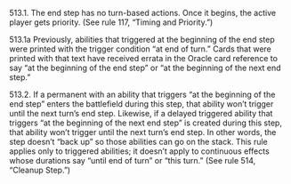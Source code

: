 513.1. The end step has no turn-based actions. Once it begins, the active player gets priority. (See rule 117, “Timing and Priority.”)

513.1a Previously, abilities that triggered at the beginning of the end step were printed with the trigger condition “at end of turn.” Cards that were printed with that text have received errata in the Oracle card reference to say “at the beginning of the end step” or “at the beginning of the next end step.”

513.2. If a permanent with an ability that triggers “at the beginning of the end step” enters the battlefield during this step, that ability won’t trigger until the next turn’s end step. Likewise, if a delayed triggered ability that triggers “at the beginning of the next end step” is created during this step, that ability won’t trigger until the next turn’s end step. In other words, the step doesn’t “back up” so those abilities can go on the stack. This rule applies only to triggered abilities; it doesn’t apply to continuous effects whose durations say “until end of turn” or “this turn.” (See rule 514, “Cleanup Step.”)